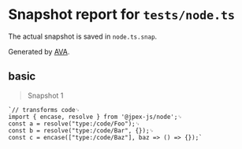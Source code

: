 # Snapshot report for `tests/node.ts`

The actual snapshot is saved in `node.ts.snap`.

Generated by [AVA](https://avajs.dev).

## basic

> Snapshot 1

    `// transforms code␊
    import { encase, resolve } from '@jpex-js/node';␊
    const a = resolve("type:/code/Foo");␊
    const b = resolve("type:/code/Bar", {});␊
    const c = encase(["type:/code/Baz"], baz => () => {});`

